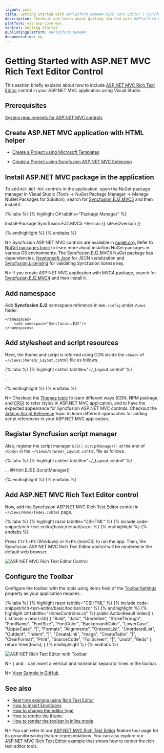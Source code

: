 ```yaml
---
layout: post
title: Getting Started with ##Platform_Name## Rich Text Editor | Syncfusion
description: Checkout and learn about getting started with ##Platform_Name## Rich Text Editor control of Syncfusion Essential JS 2 and more details.
platform: ej2-asp-core-mvc
control: Getting Started
publishingplatform: ##Platform_Name##
documentation: ug
---
```



# Getting Started with ASP.NET MVC Rich Text Editor Control

This section briefly explains about how to include [ASP.NET MVC Rich Text Editor](https://www.syncfusion.com/aspnet-mvc-ui-controls/wysiwyg-rich-text-editor) control in your ASP.NET MVC application using Visual Studio.

## Prerequisites

[System requirements for ASP.NET MVC controls](https://ej2.syncfusion.com/aspnetmvc/documentation/system-requirements)

## Create ASP.NET MVC application with HTML helper

* [Create a Project using Microsoft Templates](https://learn.microsoft.com/en-us/aspnet/mvc/overview/getting-started/introduction/getting-started#create-your-first-app)

* [Create a Project using Syncfusion ASP.NET MVC Extension](https://ej2.syncfusion.com/aspnetmvc/documentation/getting-started/project-template)

## Install ASP.NET MVC package in the application

To add `ASP.NET MVC` controls in the application, open the NuGet package manager in Visual Studio (Tools → NuGet Package Manager → Manage NuGet Packages for Solution), search for [Syncfusion.EJ2.MVC5](https://www.nuget.org/packages/Syncfusion.EJ2.MVC5) and then install it.

{% tabs %}
{% highlight C# tabtitle="Package Manager" %}

Install-Package Syncfusion.EJ2.MVC5 -Version {{ site.ej2version }}

{% endhighlight %}
{% endtabs %}

N> Syncfusion ASP.NET MVC controls are available in [nuget.org.](https://www.nuget.org/packages?q=syncfusion.EJ2) Refer to [NuGet packages topic](https://ej2.syncfusion.com/aspnetmvc/documentation/nuget-packages) to learn more about installing NuGet packages in various OS environments. The Syncfusion.EJ2.MVC5 NuGet package has dependencies, [Newtonsoft.Json](https://www.nuget.org/packages/Newtonsoft.Json/) for JSON serialization and [Syncfusion.Licensing](https://www.nuget.org/packages/Syncfusion.Licensing/) for validating Syncfusion license key.

N> If you create ASP.NET MVC application with MVC4 package, search for [Syncfusion.EJ2.MVC4](https://www.nuget.org/packages/Syncfusion.EJ2.MVC4) and then install it.

## Add namespace

Add **Syncfusion.EJ2** namespace reference in `Web.config` under `Views` folder.

```
<namespaces>
    <add namespace="Syncfusion.EJ2"/>
</namespaces>
```

## Add stylesheet and script resources

Here, the theme and script is referred using CDN inside the `<head>` of `~/Views/Shared/_Layout.cshtml` file as follows,

{% tabs %}
{% highlight cshtml tabtitle="~/_Layout.cshtml" %}

<head>
    ...
    <!-- Syncfusion ASP.NET MVC controls styles -->
    <link rel="stylesheet" href="https://cdn.syncfusion.com/ej2/{{ site.ej2version }}/fluent.css" />
    <!-- Syncfusion ASP.NET MVC controls scripts -->
    <script src="https://cdn.syncfusion.com/ej2/{{ site.ej2version }}/dist/ej2.min.js"></script>
</head>

{% endhighlight %}
{% endtabs %}

N> Checkout the [Themes topic](https://ej2.syncfusion.com/aspnetmvc/documentation/appearance/theme) to learn different ways (CDN, NPM package, and [CRG](https://ej2.syncfusion.com/aspnetmvc/documentation/common/custom-resource-generator)) to refer styles in ASP.NET MVC application, and to have the expected appearance for Syncfusion ASP.NET MVC controls. Checkout the [Adding Script Reference](https://ej2.syncfusion.com/aspnetmvc/documentation/common/adding-script-references) topic to learn different approaches for adding script references in your ASP.NET MVC application.

## Register Syncfusion script manager

Also, register the script manager `EJS().ScriptManager()` at the end of `<body>` in the `~/Views/Shared/_Layout.cshtml` file as follows.

{% tabs %}
{% highlight cshtml tabtitle="~/_Layout.cshtml" %}

<body>
...
    <!-- Syncfusion ASP.NET MVC Script Manager -->
    @Html.EJS().ScriptManager()
</body>

{% endhighlight %}
{% endtabs %}

## Add ASP.NET MVC Rich Text Editor control

Now, add the Syncfusion ASP.NET MVC Rich Text Editor control in `~/Views/Home/Index.cshtml` page.

{% tabs %}
{% highlight razor tabtitle="CSHTML" %}
{% include code-snippet/rich-text-editor/basic/default/razor %}
{% endhighlight %}
{% endtabs %}

Press <kbd>Ctrl</kbd>+<kbd>F5</kbd> (Windows) or <kbd>⌘</kbd>+<kbd>F5</kbd> (macOS) to run the app. Then, the Syncfusion ASP.NET MVC Rich Text Editor control will be rendered in the default web browser.

![ASP.NET MVC Rich Text Editor Control](images/richtexteditor-control.png)

## Configure the Toolbar

Configure the toolbar with the tools using items field of the [ToolbarSettings](https://help.syncfusion.com/cr/aspnetmvc-js2/Syncfusion.EJ2.RichTextEditor.RichTextEditor.html#Syncfusion_EJ2_RichTextEditor_RichTextEditor_ToolbarSettings) property as your application requires.

{% tabs %}
{% highlight razor tabtitle="CSHTML" %}
{% include code-snippet/rich-text-editor/basic/toolbar/razor %}
{% endhighlight %}
{% highlight c# tabtitle="HomeController.cs" %}
public ActionResult Index()
{
    List<string> tools = new List<string>() {
        "Bold", "Italic", "Underline", "StrikeThrough",
        "FontName", "FontSize", "FontColor", "BackgroundColor",
        "LowerCase", "UpperCase", "|",
        "Formats", "Alignments", "OrderedList", "UnorderedList",
        "Outdent", "Indent", "|",
        "CreateLink", "Image", "CreateTable", "|", "ClearFormat", "Print",
        "SourceCode", "FullScreen", "|", "Undo", "Redo"
    };
    return View(tools);
}
{% endhighlight %}
{% endtabs %}

![ASP.NET Rich Text Editor with Toolbar](images/richtexteditor-with-toolbar.png)

N> `|` and `-` can insert a vertical and horizontal separator lines in the toolbar.

N> [View Sample in GitHub](https://github.com/SyncfusionExamples/ASP-NET-MVC-Getting-Started-Examples/tree/main/RichTextEditor/ASP.NET%20MVC%20Razor%20Examples).

## See also

* [Real time example using Rich Text Editor](https://ej2.syncfusion.com/aspnetmvc/RichTextEditor/Forums#/bootstrap5)
* [How to insert Emoticons](https://ej2.syncfusion.com/aspnetmvc/RichTextEditor/InsertEmoticons#/material)
* [How to change the editor type](https://ej2.syncfusion.com/aspnetmvc/documentation/rich-text-editor/formation)
* [How to render the iframe](https://ej2.syncfusion.com/aspnetmvc/documentation/rich-text-editor/iframe)
* [How to render the toolbar in inline mode](https://ej2.syncfusion.com/aspnetmvc/documentation/rich-text-editor/inline-mode)

N> You can refer to our [ASP.NET MVC Rich Text Editor](https://www.syncfusion.com/aspnet-mvc-ui-controls/wysiwyg-rich-text-editor) feature tour page for its groundbreaking feature representations. You can also explore our [ASP.NET MVC Rich Text Editor example](https://ej2.syncfusion.com/aspnetmvc/RichTextEditor/DefaultFunctionalities#/material) that shows how to render the rich text editor tools.